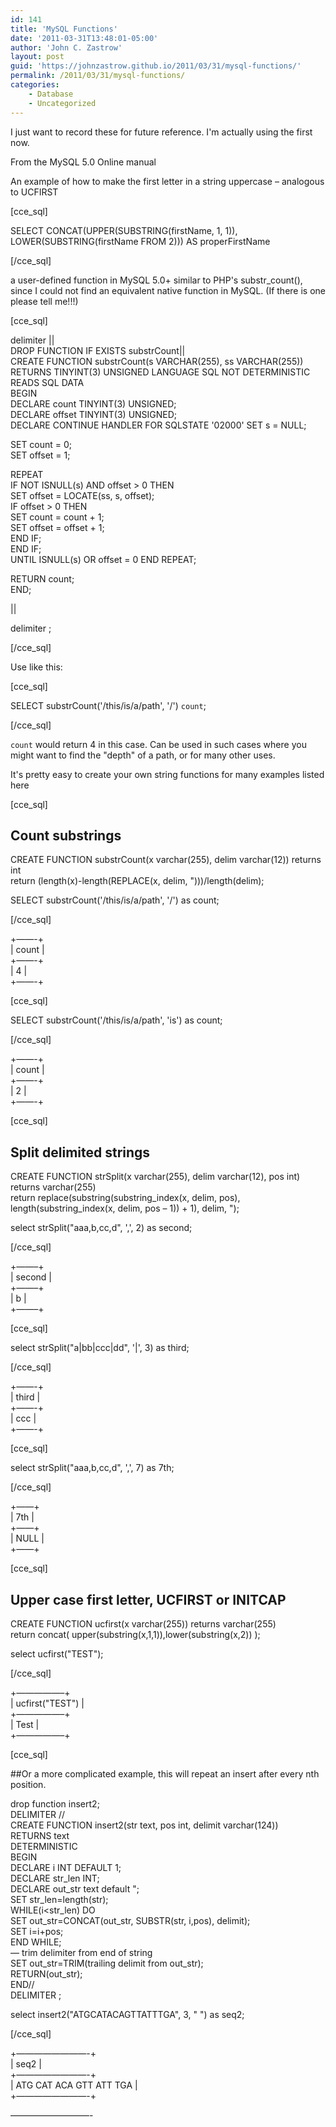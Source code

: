 ```yaml
---
id: 141
title: 'MySQL Functions'
date: '2011-03-31T13:48:01-05:00'
author: 'John C. Zastrow'
layout: post
guid: 'https://johnzastrow.github.io/2011/03/31/mysql-functions/'
permalink: /2011/03/31/mysql-functions/
categories:
    - Database
    - Uncategorized
---
```


I just want to record these for future reference. I'm actually using the first now.

From the MySQL 5.0 Online manual

An example of how to make the first letter in a string uppercase – analogous to UCFIRST

[cce_sql]

SELECT CONCAT(UPPER(SUBSTRING(firstName, 1, 1)), LOWER(SUBSTRING(firstName FROM 2))) AS properFirstName

[/cce_sql]

a user-defined function in MySQL 5.0+ similar to PHP's substr_count(), since I could not find an equivalent native function in MySQL. (If there is one please tell me!!!)

[cce_sql]

delimiter ||  
DROP FUNCTION IF EXISTS substrCount||  
CREATE FUNCTION substrCount(s VARCHAR(255), ss VARCHAR(255)) RETURNS TINYINT(3) UNSIGNED LANGUAGE SQL NOT DETERMINISTIC READS SQL DATA  
BEGIN  
DECLARE count TINYINT(3) UNSIGNED;  
DECLARE offset TINYINT(3) UNSIGNED;  
DECLARE CONTINUE HANDLER FOR SQLSTATE '02000' SET s = NULL;

SET count = 0;  
SET offset = 1;

REPEAT  
IF NOT ISNULL(s) AND offset &gt; 0 THEN  
SET offset = LOCATE(ss, s, offset);  
IF offset &gt; 0 THEN  
SET count = count + 1;  
SET offset = offset + 1;  
END IF;  
END IF;  
UNTIL ISNULL(s) OR offset = 0 END REPEAT;

RETURN count;  
END;

||

delimiter ;

[/cce_sql]

Use like this:

[cce_sql]

SELECT substrCount('/this/is/a/path', '/') `count`;

[/cce_sql]

`count` would return 4 in this case. Can be used in such cases where you might want to find the "depth" of a path, or for many other uses.

It's pretty easy to create your own string functions for many examples listed here

[cce_sql]  
## Count substrings

CREATE FUNCTION substrCount(x varchar(255), delim varchar(12)) returns int  
return (length(x)-length(REPLACE(x, delim, ")))/length(delim);

SELECT substrCount('/this/is/a/path', '/') as count;

[/cce_sql]

+——-+  
| count |  
+——-+  
| 4 |  
+——-+

[cce_sql]

SELECT substrCount('/this/is/a/path', 'is') as count;

[/cce_sql]

+——-+  
| count |  
+——-+  
| 2 |  
+——-+

[cce_sql]

## Split delimited strings

CREATE FUNCTION strSplit(x varchar(255), delim varchar(12), pos int) returns varchar(255)  
return replace(substring(substring_index(x, delim, pos), length(substring_index(x, delim, pos – 1)) + 1), delim, ");

select strSplit("aaa,b,cc,d", ',', 2) as second;

[/cce_sql]

+——–+  
| second |  
+——–+  
| b |  
+——–+

[cce_sql]

select strSplit("a|bb|ccc|dd", '|', 3) as third;

[/cce_sql]

+——-+  
| third |  
+——-+  
| ccc |  
+——-+

[cce_sql]

select strSplit("aaa,b,cc,d", ',', 7) as 7th;

[/cce_sql]

+——+  
| 7th |  
+——+  
| NULL |  
+——+

[cce_sql]

## Upper case first letter, UCFIRST or INITCAP

CREATE FUNCTION ucfirst(x varchar(255)) returns varchar(255)  
return concat( upper(substring(x,1,1)),lower(substring(x,2)) );

select ucfirst("TEST");

[/cce_sql]

+—————–+  
| ucfirst("TEST") |  
+—————–+  
| Test |  
+—————–+

[cce_sql]

##Or a more complicated example, this will repeat an insert after every nth position.

drop function insert2;  
DELIMITER //  
CREATE FUNCTION insert2(str text, pos int, delimit varchar(124))  
RETURNS text  
DETERMINISTIC  
BEGIN  
DECLARE i INT DEFAULT 1;  
DECLARE str_len INT;  
DECLARE out_str text default ";  
SET str_len=length(str);  
WHILE(i&lt;str_len) DO  
SET out_str=CONCAT(out_str, SUBSTR(str, i,pos), delimit);  
SET i=i+pos;  
END WHILE;  
— trim delimiter from end of string  
SET out_str=TRIM(trailing delimit from out_str);  
RETURN(out_str);  
END//  
DELIMITER ;

select insert2("ATGCATACAGTTATTTGA", 3, " ") as seq2;

[/cce_sql]

+————————-+  
| seq2 |  
+————————-+  
| ATG CAT ACA GTT ATT TGA |  
+————————-+

—————————-

